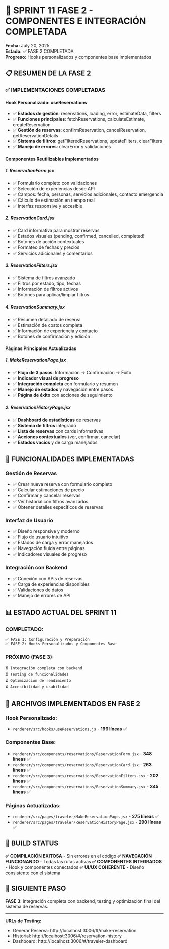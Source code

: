 # 🎯 SPRINT 11 FASE 2 - COMPONENTES E INTEGRACIÓN COMPLETADA

**Fecha:** July 20, 2025  
**Estado:** ✅ FASE 2 COMPLETADA  
**Progreso:** Hooks personalizados y componentes base implementados

## 📋 RESUMEN DE LA FASE 2

### ✅ IMPLEMENTACIONES COMPLETADAS

#### **Hook Personalizado: useReservations**
- ✅ **Estados de gestión**: reservations, loading, error, estimateData, filters
- ✅ **Funciones principales**: fetchReservations, calculateEstimate, createReservation
- ✅ **Gestión de reservas**: confirmReservation, cancelReservation, getReservationDetails
- ✅ **Sistema de filtros**: getFilteredReservations, updateFilters, clearFilters
- ✅ **Manejo de errores**: clearError y validaciones

#### **Componentes Reutilizables Implementados**

##### **1. ReservationForm.jsx**
- ✅ Formulario completo con validaciones
- ✅ Selección de experiencias desde API
- ✅ Campos: fecha, personas, servicios adicionales, contacto emergencia
- ✅ Cálculo de estimación en tiempo real
- ✅ Interfaz responsive y accesible

##### **2. ReservationCard.jsx**
- ✅ Card informativa para mostrar reservas
- ✅ Estados visuales (pending, confirmed, cancelled, completed)
- ✅ Botones de acción contextuales
- ✅ Formateo de fechas y precios
- ✅ Servicios adicionales y comentarios

##### **3. ReservationFilters.jsx**
- ✅ Sistema de filtros avanzado
- ✅ Filtros por estado, tipo, fechas
- ✅ Información de filtros activos
- ✅ Botones para aplicar/limpiar filtros

##### **4. ReservationSummary.jsx**
- ✅ Resumen detallado de reserva
- ✅ Estimación de costos completa
- ✅ Información de experiencia y contacto
- ✅ Botones de confirmación y edición

#### **Páginas Principales Actualizadas**

##### **1. MakeReservationPage.jsx**
- ✅ **Flujo de 3 pasos**: Información → Confirmación → Éxito
- ✅ **Indicador visual de progreso**
- ✅ **Integración completa** con formulario y resumen
- ✅ **Manejo de estados** y navegación entre pasos
- ✅ **Página de éxito** con acciones de seguimiento

##### **2. ReservationHistoryPage.jsx**
- ✅ **Dashboard de estadísticas** de reservas
- ✅ **Sistema de filtros** integrado
- ✅ **Lista de reservas** con cards informativas
- ✅ **Acciones contextuales** (ver, confirmar, cancelar)
- ✅ **Estados vacíos** y de carga manejados

## 🔧 FUNCIONALIDADES IMPLEMENTADAS

### **Gestión de Reservas**
- ✅ Crear nueva reserva con formulario completo
- ✅ Calcular estimaciones de precio
- ✅ Confirmar y cancelar reservas
- ✅ Ver historial con filtros avanzados
- ✅ Obtener detalles específicos de reservas

### **Interfaz de Usuario**
- ✅ Diseño responsive y moderno
- ✅ Flujo de usuario intuitivo
- ✅ Estados de carga y error manejados
- ✅ Navegación fluida entre páginas
- ✅ Indicadores visuales de progreso

### **Integración con Backend**
- ✅ Conexión con APIs de reservas
- ✅ Carga de experiencias disponibles
- ✅ Validaciones de datos
- ✅ Manejo de errores de API

## 📊 ESTADO ACTUAL DEL SPRINT 11

### **COMPLETADO:**
```
✅ FASE 1: Configuración y Preparación
✅ FASE 2: Hooks Personalizados y Componentes Base
```

### **PRÓXIMO (FASE 3):**
```
⏳ Integración completa con backend
⏳ Testing de funcionalidades
⏳ Optimización de rendimiento
⏳ Accesibilidad y usabilidad
```

## 🎯 ARCHIVOS IMPLEMENTADOS EN FASE 2

### **Hook Personalizado:**
- `renderer/src/hooks/useReservations.js` - **196 líneas** ✅

### **Componentes Base:**
- `renderer/src/components/reservations/ReservationForm.jsx` - **348 líneas** ✅
- `renderer/src/components/reservations/ReservationCard.jsx` - **263 líneas** ✅
- `renderer/src/components/reservations/ReservationFilters.jsx` - **202 líneas** ✅
- `renderer/src/components/reservations/ReservationSummary.jsx` - **345 líneas** ✅

### **Páginas Actualizadas:**
- `renderer/src/pages/traveler/MakeReservationPage.jsx` - **275 líneas** ✅
- `renderer/src/pages/traveler/ReservationHistoryPage.jsx` - **290 líneas** ✅

## 🚀 BUILD STATUS

**✅ COMPILACIÓN EXITOSA** - Sin errores en el código
**✅ NAVEGACIÓN FUNCIONANDO** - Todas las rutas activas
**✅ COMPONENTES INTEGRADOS** - Hook y componentes conectados
**✅ UI/UX COHERENTE** - Diseño consistente con el sistema

## 🔄 SIGUIENTE PASO

**FASE 3**: Integración completa con backend, testing y optimización final del sistema de reservas.

---
**URLs de Testing:**
- Generar Reserva: http://localhost:3006/#/make-reservation
- Historial: http://localhost:3006/#/reservation-history
- Dashboard: http://localhost:3006/#/traveler-dashboard
